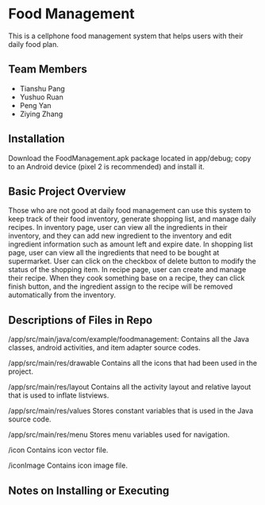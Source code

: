 # Food Management

This is a cellphone food management system that helps users with their daily food plan. 

## Team Members

- Tianshu Pang
- Yushuo Ruan
- Peng Yan
- Ziying Zhang

## Installation

Download the FoodManagement.apk package located in app/debug; copy to an Android device (pixel 2 is recommended) and install it.

## Basic Project Overview

Those who are not good at daily food management can use this system to keep track of their food inventory, generate  shopping list, and manage daily recipes. In inventory page, user can view all the ingredients in their inventory, and they can add new ingredient to the inventory and edit ingredient information such as amount left and expire date. In shopping list page, user can view all the ingredients that need to be bought at supermarket. User can click on the checkbox of delete button to modify the status of the shopping item. In recipe page, user can create and manage their recipe. When they cook something base on a recipe, they can click finish button, and the ingredient assign to the recipe will be removed automatically from the inventory. 

## Descriptions of Files in Repo

/app/src/main/java/com/example/foodmanagement:
  Contains all the Java classes, android activities, and item adapter source codes. 
  
/app/src/main/res/drawable
  Contains all the icons that had been used in the project.
  
/app/src/main/res/layout
  Contains all the activity layout and relative layout that is used to inflate listviews. 
  
/app/src/main/res/values
  Stores constant variables that is used in the Java source code.

/app/src/main/res/menu
  Stores menu variables used for navigation.
  
/icon
  Contains icon vector file.
  
/iconImage
  Contains icon image file. 



## Notes on Installing or Executing 


